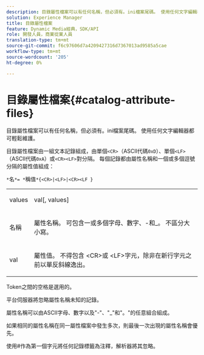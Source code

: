 ```yaml
---
description: 目錄屬性檔案可以有任何名稱，但必須有。ini檔案尾碼。 使用任何文字編輯器都可輕鬆維護。
solution: Experience Manager
title: 目錄屬性檔案
feature: Dynamic Media經典，SDK/API
role: 開發人員，商業從業人員
translation-type: tm+mt
source-git-commit: f6c97606d7a4209427316d7367013ad9585a5cae
workflow-type: tm+mt
source-wordcount: '205'
ht-degree: 0%

---
```



# 目錄屬性檔案{#catalog-attribute-files}

目錄屬性檔案可以有任何名稱，但必須有。ini檔案尾碼。 使用任何文字編輯器都可輕鬆維護。

目錄屬性檔案由一組文本記錄組成，由單個`<CR>`（ASCII代碼`0xD`）、單個`<LF>`（ASCII代碼`0xA`）或`<CR><LF>`對分隔。 每個記錄都由屬性名稱和一個或多個逗號分隔的屬性值組成：

`*`名`*= *`稱值`*{<CR>|<LF>|<CR><LF }`

<table id="simpletable_0F879121670046AE9414298725961303"> 
 <tr class="strow"> 
  <td class="stentry"> <p><span class="varname"> values</span> </p> </td> 
  <td class="stentry"> <p><span class="codeph"> <span class="varname"> val</span>[,<span class="varname"> values</span>]</span> </p> </td> 
 </tr> 
 <tr class="strow"> 
  <td class="stentry"> <p><span class="varname"> 名稱</span> </p> </td> 
  <td class="stentry"> <p>屬性名稱。 可包含一或多個字母、數字、-和_。 不區分大小寫。 </p></td> 
 </tr> 
 <tr class="strow"> 
  <td class="stentry"> <p><span class="varname"> val</span> </p></td> 
  <td class="stentry"> <p>屬性值。 不得包含<span class="codeph"> &lt;CR&gt;</span>或<span class="codeph"> &lt;LF&gt;</span>字元，除非在新行字元之前以單反斜線逸出。 </p></td> 
 </tr> 
</table>

Token之間的空格是選用的。

平台伺服器將忽略屬性名稱未知的記錄。

屬性名稱可以由ASCII字母、數字以及&quot;-&quot;、&quot;_&quot;和&quot;。&quot;的任意組合組成。

如果相同的屬性名稱在同一屬性檔案中發生多次，則最後一次出現的屬性名稱會優先。

使用#作為第一個字元將任何記錄標籤為注釋，解析器將其忽略。
